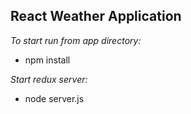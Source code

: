 React Weather Application
-----------------------------------------

*To start run from app directory:*
* npm install

*Start redux server:*
* node server.js
